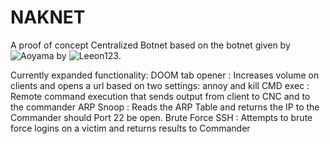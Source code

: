 # NAKNET
A proof of concept Centralized Botnet based on the botnet given by ![Aoyama](https://github.com/Leeon123/Aoyama) by ![Leeon123](https://github.com/Leeon123).

Currently expanded functionality:
	DOOM tab opener	: Increases volume on clients and opens a url based on two settings: annoy and kill
	CMD exec		: Remote command execution that sends output from client to CNC and to the commander
	ARP Snoop		: Reads the ARP Table and returns the IP to the Commander should Port 22 be open.
	Brute Force SSH	: Attempts to brute force logins on a victim and returns results to Commander
